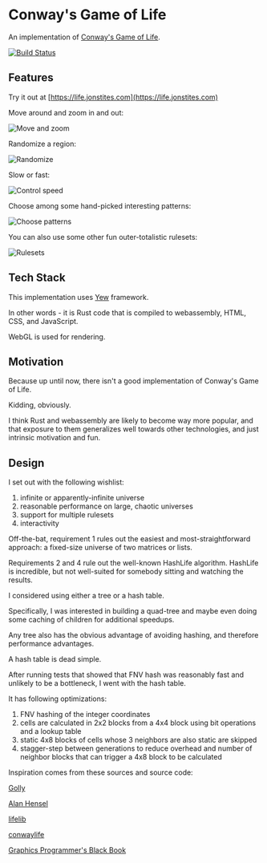 # Conway's Game of Life

An implementation of [Conway's Game of Life](https://en.wikipedia.org/wiki/Conway's_Game_of_Life).

[![Build Status](https://travis-ci.com/jonstites/game_of_life.svg?branch=master)](https://travis-ci.com/jonstites/fractious)

## Features

Try it out at [https://life.jonstites.com](https://life.jonstites.com)

Move around and zoom in and out:

![Move and zoom](https://raw.github.com/jonstites/game_of_life/master/.docs/move_and_zoom.gif?sanitize=true)


Randomize a region:

![Randomize](https://raw.github.com/jonstites/game_of_life/master/.docs/randomize.gif?sanitize=true)

Slow or fast:

![Control speed](https://raw.github.com/jonstites/game_of_life/master/.docs/speed.gif?sanitize=true)

Choose among some hand-picked interesting patterns:

![Choose patterns](https://raw.github.com/jonstites/game_of_life/master/.docs/choose_patterns.gif?sanitize=true)

You can also use some other fun outer-totalistic rulesets:

![Rulesets](https://raw.github.com/jonstites/game_of_life/master/.docs/rulesets.gif?sanitize=true)

## Tech Stack

This implementation uses [Yew](https://github.com/yewstack/yew) framework.

In other words - it is Rust code that is compiled to webassembly, HTML, CSS, and JavaScript.

WebGL is used for rendering.

## Motivation

Because up until now, there isn't a good implementation of Conway's Game of Life.

Kidding, obviously.

I think Rust and webassembly are likely to become way more popular, and that exposure to them generalizes well towards other technologies, and just intrinsic motivation and fun.

## Design

I set out with the following wishlist:

1. infinite or apparently-infinite universe
2. reasonable performance on large, chaotic universes
3. support for multiple rulesets
4. interactivity

Off-the-bat, requirement 1 rules out the easiest and most-straightforward approach: a fixed-size universe of two matrices or lists.

Requirements 2 and 4 rule out the well-known HashLife algorithm. HashLife is incredible, but not well-suited for somebody sitting and watching the results.

I considered using either a tree or a hash table.

Specifically, I was interested in building a quad-tree and maybe even doing some caching of children for additional speedups.

Any tree also has the obvious advantage of avoiding hashing, and therefore performance advantages.

A hash table is dead simple.

After running tests that showed that FNV hash was reasonably fast and unlikely to be a bottleneck, I went with the hash table. 

It has following optimizations:

1. FNV hashing of the integer coordinates
2. cells are calculated in 2x2 blocks from a 4x4 block using bit operations and a lookup table
3. static 4x8 blocks of cells whose 3 neighbors are also static are skipped
4. stagger-step between generations to reduce overhead and number of neighbor blocks that can trigger a 4x8 block to be calculated

Inspiration comes from these sources and source code:

[Golly](https://sourceforge.net/p/golly/code/ci/master/tree/gollybase/qlifealgo.h)

[Alan Hensel](http://www.ibiblio.org/lifepatterns/lifeapplet.html)

[lifelib](https://gitlab.com/apgoucher/lifelib)

[conwaylife](https://www.conwaylife.com/forums/viewtopic.php?f=7&t=3237)

[Graphics Programmer's Black Book](http://www.jagregory.com/abrash-black-book/#chapter-18-its-a-plain-wonderful-life)

